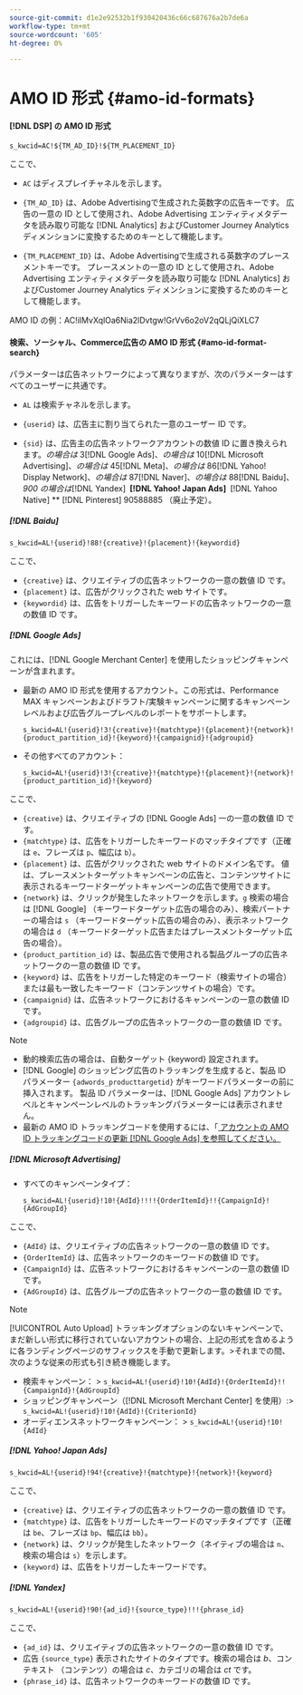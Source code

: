 ```yaml
---
source-git-commit: d1e2e92532b1f930420436c66c687676a2b7de6a
workflow-type: tm+mt
source-wordcount: '605'
ht-degree: 0%

---
```

# AMO ID 形式 {#amo-id-formats}

#### [!DNL DSP] の AMO ID 形式

`s_kwcid=AC!${TM_AD_ID}!${TM_PLACEMENT_ID}`

ここで、

* `AC` はディスプレイチャネルを示します。

* `{TM_AD_ID}` は、Adobe Advertisingで生成された英数字の広告キーです。 広告の一意の ID として使用され、Adobe Advertising エンティティメタデータを読み取り可能な [!DNL Analytics] およびCustomer Journey Analytics ディメンションに変換するためのキーとして機能します。

* `{TM_PLACEMENT_ID}` は、Adobe Advertisingで生成される英数字のプレースメントキーです。 プレースメントの一意の ID として使用され、Adobe Advertising エンティティメタデータを読み取り可能な [!DNL Analytics] およびCustomer Journey Analytics ディメンションに変換するためのキーとして機能します。

AMO ID の例：AC!iIMvXqlOa6Nia2lDvtgw!GrVv6o2oV2qQLjQiXLC7

#### 検索、ソーシャル、Commerce広告の AMO ID 形式 {#amo-id-format-search}

パラメーターは広告ネットワークによって異なりますが、次のパラメーターはすべてのユーザーに共通です。

* `AL` は検索チャネルを示します。<!-- what about social/Facebook, and display ads on Google (like Gmail, YouTube)? -->

* `{userid}` は、広告主に割り当てられた一意のユーザー ID です。

* `{sid}` は、広告主の広告ネットワークアカウントの数値 ID に置き換えられます。*の場合は* 3[!DNL Google Ads]、*の場合は* 10[!DNL Microsoft Advertising]、*の場合は* 45[!DNL Meta]、*の場合は* 86[!DNL Yahoo! Display Network]、*の場合は* 87[!DNL Naver]、*の場合は* 88[!DNL Baidu]、*900 の場合は*[!DNL Yandex] **&#x200B; [!DNL Yahoo! Japan Ads] &#x200B;** [!DNL Yahoo Native] ** [!DNL Pinterest] 90588885 （廃止予定）。

##### [!DNL Baidu]

`s_kwcid=AL!{userid}!88!{creative}!{placement}!{keywordid}`

ここで、

* `{creative}` は、クリエイティブの広告ネットワークの一意の数値 ID です。
* `{placement}` は、広告がクリックされた web サイトです。
* `{keywordid}` は、広告をトリガーしたキーワードの広告ネットワークの一意の数値 ID です。

##### [!DNL Google Ads]

これには、[!DNL Google Merchant Center] を使用したショッピングキャンペーンが含まれます。

* 最新の AMO ID 形式を使用するアカウント。この形式は、Performance MAX キャンペーンおよびドラフト/実験キャンペーンに関するキャンペーンレベルおよび広告グループレベルのレポートをサポートします。

  `s_kwcid=AL!{userid}!3!{creative}!{matchtype}!{placement}!{network}!{product_partition_id}!{keyword}!{campaignid}!{adgroupid}`

* その他すべてのアカウント：

  `s_kwcid=AL!{userid}!3!{creative}!{matchtype}!{placement}!{network}!{product_partition_id}!{keyword}`

ここで、

<!-- VERIFY CREATIVE description. Also, are there more networks now (audience and shopping?) -->

* `{creative}` は、クリエイティブの [!DNL Google Ads] 一の一意の数値 ID です。
* `{matchtype}` は、広告をトリガーしたキーワードのマッチタイプです（正確は `e`、フレーズは `p`、幅広は `b`）。
* `{placement}` は、広告がクリックされた web サイトのドメイン名です。 値は、プレースメントターゲットキャンペーンの広告と、コンテンツサイトに表示されるキーワードターゲットキャンペーンの広告で使用できます。
* `{network}` は、クリックが発生したネットワークを示します。`g` 検索の場合は [!DNL Google] （キーワードターゲット広告の場合のみ）、検索パートナーの場合は `s` （キーワードターゲット広告の場合のみ）、表示ネットワークの場合は `d` （キーワードターゲット広告またはプレースメントターゲット広告の場合）。
* `{product_partition_id}` は、製品広告で使用される製品グループの広告ネットワークの一意の数値 ID です。
* `{keyword}` は、広告をトリガーした特定のキーワード（検索サイトの場合）または最も一致したキーワード（コンテンツサイトの場合）です。
* `{campaignid}` は、広告ネットワークにおけるキャンペーンの一意の数値 ID です。
* `{adgroupid}` は、広告グループの広告ネットワークの一意の数値 ID です。

>[!NOTE]
>
>* 動的検索広告の場合は、自動ターゲット {keyword} 設定されます。
>* [!DNL Google] のショッピング広告のトラッキングを生成すると、製品 ID パラメーター `{adwords_producttargetid}` がキーワードパラメーターの前に挿入されます。 製品 ID パラメーターは、[!DNL Google Ads] アカウントレベルとキャンペーンレベルのトラッキングパラメーターには表示されません。
>* 最新の AMO ID トラッキングコードを使用するには、「[ アカウントの AMO ID トラッキングコードの更新  [!DNL Google Ads]  を参照してください。](/help/search-social-commerce/campaign-management/accounts/update-amo-id-google.md) <!-- Update terminology there too. -->

<!--

##### [!DNL Meta]

`s_kwcid=AL!{userid}!45!{{ad.id}}!{{campaign.id}}!{{adset.id}}`

where:

* `{{ad.id}}` is the unique numeric ID for the ad/creative.

* `{{campaign.id}}` is the unique ID for the campaign.

* `{{adset.id}}` is the unique ID for the ad set.

-->

##### [!DNL Microsoft Advertising]

* すべてのキャンペーンタイプ：

  `s_kwcid=AL!{userid}!10!{AdId}!!!!{OrderItemId}!!{CampaignId}!{AdGroupId}`

ここで、

* `{AdId}` は、クリエイティブの広告ネットワークの一意の数値 ID です。
* `{OrderItemId}` は、広告ネットワークのキーワードの数値 ID です。
* `{CampaignId}` は、広告ネットワークにおけるキャンペーンの一意の数値 ID です。
* `{AdGroupId}` は、広告グループの広告ネットワークの一意の数値 ID です。

>[!NOTE]
>
> [!UICONTROL Auto Upload] トラッキングオプションのないキャンペーンで、まだ新しい形式に移行されていないアカウントの場合、上記の形式を含めるように各ランディングページのサフィックスを手動で更新します。
> &#x200B;>それまでの間、次のような従来の形式も引き続き機能します。
>* 検索キャンペーン：
>  &#x200B;>  `s_kwcid=AL!{userid}!10!{AdId}!{OrderItemId}!!{CampaignId}!{AdGroupId}`
>* ショッピングキャンペーン（[!DNL Microsoft Merchant Center] を使用）:
>  &#x200B;>  `s_kwcid=AL!{userid}!10!{AdId}!{CriterionId}`
>* オーディエンスネットワークキャンペーン：
>  &#x200B;>  `s_kwcid=AL!{userid}!10!{AdId}`

##### [!DNL Yahoo! Japan Ads]

`s_kwcid=AL!{userid}!94!{creative}!{matchtype}!{network}!{keyword}`

ここで、

* `{creative}` は、クリエイティブの広告ネットワークの一意の数値 ID です。
* `{matchtype}` は、広告をトリガーしたキーワードのマッチタイプです（正確は `be`、フレーズは `bp`、幅広は `bb`）。
* `{network}` は、クリックが発生したネットワーク（ネイティブの場合は `n`、検索の場合は `s`）を示します。
* `{keyword}` は、広告をトリガーしたキーワードです。

##### [!DNL Yandex]

`s_kwcid=AL!{userid}!90!{ad_id}!{source_type}!!!{phrase_id}`

ここで、

* `{ad_id}` は、クリエイティブの広告ネットワークの一意の数値 ID です。
* 広告 `{source_type}` 表示されたサイトのタイプです。検索の場合は *b*、コンテキスト （コンテンツ）の場合は *c*、カテゴリの場合は *ct* です。
* `{phrase_id}` は、広告ネットワークのキーワードの数値 ID です。
